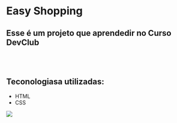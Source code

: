 <h1>Easy Shopping</h1>

<h2>Esse é um projeto que aprendedir no Curso DevClub</h2>
<br><br>

<h2>Teconologiasa utilizadas:</h2>

<ul>
<li>HTML</li> 
<li>CSS</li>
</ul>
<img src="https://github.com/RoberioAlves/projeto-css-responsilvo-easy-shopiing/blob/main/Acess/Captura%20de%20tela%202023-12-05%20152421.png?raw=true"/>
